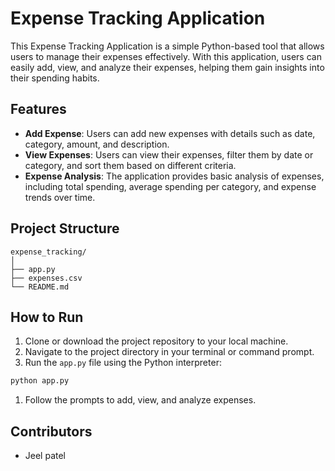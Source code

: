 # Expense Tracking Application

This Expense Tracking Application is a simple Python-based tool that allows users to manage their expenses effectively. With this application, users can easily add, view, and analyze their expenses, helping them gain insights into their spending habits.

## Features

- **Add Expense**: Users can add new expenses with details such as date, category, amount, and description.
- **View Expenses**: Users can view their expenses, filter them by date or category, and sort them based on different criteria.
- **Expense Analysis**: The application provides basic analysis of expenses, including total spending, average spending per category, and expense trends over time.

## Project Structure

```
expense_tracking/
│
├── app.py
├── expenses.csv
└── README.md

```

## How to Run

1. Clone or download the project repository to your local machine.
2. Navigate to the project directory in your terminal or command prompt.
3. Run the `app.py` file using the Python interpreter:

```bash
python app.py

```

1. Follow the prompts to add, view, and analyze expenses.

## Contributors

- Jeel patel
